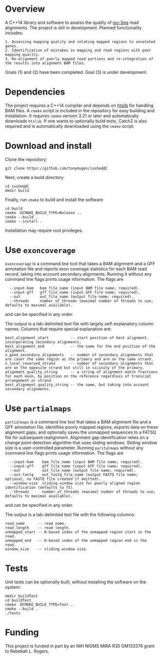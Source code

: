 # Overview

A C++14 library and software to assess the quality of [iso-Seq](https://www.pacb.com/wp-content/uploads/2018-10-NA-UGM-Iso-Seq-Method.pdf) read alignments. The project is still in development. Planned functionality includes:

    1. Assessing mapping quality and relating mapped regions to annotated genes.
    2. Identification of mistakes in mapping and read regions with poor mapping quality.
    3. Re-alignment of poorly mapped read portions and re-integration of the results into alignment BAM files.

Goals (1) and (2) have been completed. Goal (3) is under development.

# Dependencies

The project requires a C++14 compiler and depends on [htslib](https://github.com/samtools/htslib) for handling BAM files. A `cmake` script is included in the repository for easy building and installation. It requires `cmake` version 3.21 or later and automatically downloads `htslib`. If one wants to optionally build tests, Catch2 is also required and is automatically downloaded using the `cmake` script.

# Download and install

Clone the repository:

```{sh}
git clone https://github.com/tonymugen/isoSeqQC
```
Next, create a build directory

```{sh}
cd isoSeqQC
mkdir build
```
Finally, run `cmake` to build and install the software

```{sh}
cd build
cmake -DCMAKE_BUILD_TYPE=Release ..
cmake --build .
cmake --install .
```
Installation may require root privileges.

# Use `exoncoverage` 

`exoncoverage` is a command line tool that takes a BAM alignment and a GFF annotation file and reports exon coverage statistics for each BAM read record, taking into account secondary alignments. Running it without any command line flags prints usage information. The flags are

```{sh}
  --input-bam   bam_file_name (input BAM file name; required).
  --input-gff   gff_file_name (input GFF file name; required).
  --out         out_file_name (output file name; required).
  --threads     number_of_threads (maximal number of threads to use; defaults to maximal available).
```

and can be specified in any order.

The output is a tab-delimited text file with largely self-explanatory column names. Columns that require special explanation are:

    best_alignment_start          -- start position of best alignment, incorporating secondary alignments.
    best_alignment_end            -- the same for the end position of the alignment.
	n_good_secondary_alignments   -- number of secondary alignments that are cover the same region as the primary and are on the same strand.
    n_local_reversed_strand       -- number of secondary alignments that are on the opposite strand but still in vicinity of the primary.
    alignment_quality_string      -- a string of alignment match fractions for each exon, by position on the reference regardless of transcipt arrangement or strand.
    best_alignment_quality_string -- the same, but taking into account secondary alignments.

# Use `partialmaps` 

`partialmaps` is a command line tool that takes a BAM alignment file and a GFF annotation file, identifies poorly mapped regions, exports data on these alignment gaps, and optionally saves the unmapped sequences to a FATSQ file for subsequent realignment. Alignment gap identification relies on a change point detection algorithm that uses sliding windows. Sliding window size is a user-controlled parameter. Running `paritalmaps` without any command line flags prints usage information. The flags are

```{sh}
  --input-bam    bam_file_name (input BAM file name; required).
  --input-gff    gff_file_name (input GFF file name; required).
  --out          out_file_name (output file name; required).
  --out-fastq    out_fastq_file_name (output FASTQ file name; optional, no FASTQ file created if omitted).
  --window-size  sliding window size for poorly aligned region identification (defaults to 75).
  --threads      number_of_threads (maximal number of threads to use; defaults to maximal available).
```

and can be specified in any order.

The output is a tab-delimited text file with the following columns:

    read_name      -- read name.
    read_length    -- read length.
	unmapped_start -- 0-based index of the unmapped region start in the read.
	unmapped_end   -- 0-based index of the unmapped region end in the read.
    window_size    -- sliding window size.

# Tests

Unit tests can be optionally built, without installing the software on the system:

```{sh}
mkdir buildTest
cd buildTest
cmake -DCMAKE_BUILD_TYPE=Test ..
cmake --build .
./tests
```

# Funding

This project is funded in part by an NIH NIGMS MIRA R35 GM133376 grant to Rebekah L. Rogers.
